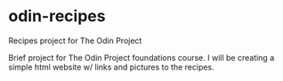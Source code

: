 # odin-recipes
Recipes project for The Odin Project

Brief project for The Odin Project foundations course. I will be creating a simple html website w/ links and pictures to the recipes.